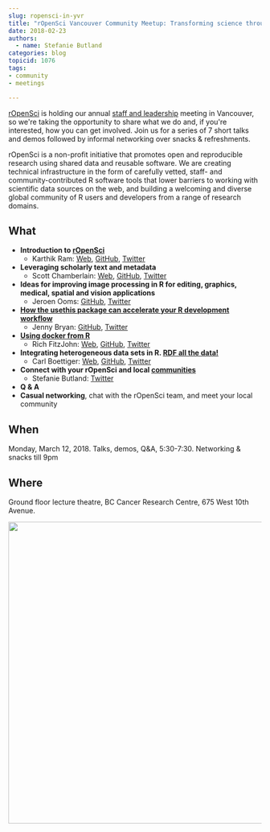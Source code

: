 ```yaml
---
slug: ropensci-in-yvr
title: "rOpenSci Vancouver Community Meetup: Transforming science through open data and software"
date: 2018-02-23
authors:
  - name: Stefanie Butland
categories: blog
topicid: 1076
tags:
- community
- meetings

---
```


[rOpenSci](https://ropensci.org/) is holding our annual [staff and leadership](https://ropensci.org/about/#team) meeting in Vancouver, so we're taking the opportunity to share what we do and, if you're interested, how you can get involved. Join us for a series of 7 short talks and demos followed by informal networking over snacks \& refreshments.

rOpenSci is a non-profit initiative that promotes open and reproducible research using shared data and reusable software. We are creating technical infrastructure in the form of carefully vetted, staff- and community-contributed R software tools that lower barriers to working with scientific data sources on the web, and building a welcoming and diverse global community of R users and developers from a range of research domains.

## What

- **Introduction to [rOpenSci](https://ropensci.org/)**
  - Karthik Ram: [Web](http://inundata.org/), [GitHub](https://github.com/karthik), [Twitter](https://Twitter.com/_inundata)
- **Leveraging scholarly text and metadata**
  - Scott Chamberlain: [Web](https://scottchamberlain.info/), [GitHub](https://github.com/sckott), [Twitter](https://Twitter.com/sckottie)
- **Ideas for improving image processing in R for editing, graphics, medical, spatial and vision applications**
  - Jeroen Ooms: [GitHub](https://github.com/jeroen), [Twitter](https://Twitter.com/opencpu)
- **[How the usethis package can accelerate your R development workflow](http://usethis.r-lib.org)**
  - Jenny Bryan: [GitHub](https://github.com/jennybc), [Twitter](https://Twitter.com/JennyBryan)
- **[Using docker from R](https://richfitz.github.io/stevedore/)**
  - Rich FitzJohn: [Web](https://richfitz.github.io/), [GitHub](https://github.com/richfitz), [Twitter](https://Twitter.com/rgfitzjohn)
- **Integrating heterogeneous data sets in R. [RDF all the data!](https://ropensci.github.io/rdflib/articles/rdf_intro.html)**
  - Carl Boettiger: [Web](http://www.carlboettiger.info/), [GitHub](https://github.com/cboettig), [Twitter](https://Twitter.com/cboettig)
- **Connect with your rOpenSci and local [communities](https://ropensci.org/community/)**
  - Stefanie Butland: [Twitter](https://Twitter.com/StefanieButland)
- **Q \& A**
- **Casual networking**, chat with the rOpenSci team, and meet your local community

## When

Monday, March 12, 2018. Talks, demos, Q\&A, 5:30-7:30. Networking \& snacks till 9pm

## Where

Ground floor lecture theatre, BC Cancer Research Centre, 675 West 10th Avenue.

<div><a href="https://goo.gl/maps/DV8BNvxT8Ay"><img src="/img/blog-images/2018-02-23-ropensci-in-yvr/map_ropensci_yvr.png" width="600"/></a></div>

